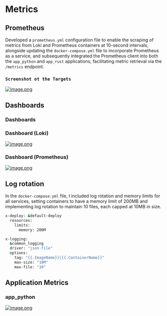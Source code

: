 # Metrics 

## Prometheus 
Developed a `prometheus.yml` configuration file to enable the scraping of metrics from Loki and Prometheus containers at 10-second intervals, alongside updating the `docker-compose.yml` file to incorporate Prometheus as a service, and subsequently integrated the Prometheus client into both the `app_python` and `app_rust` applications, facilitating metric retrieval via the `/metrics` endpoint.


### `Screenshot ot the Targets`
[![image.png](https://i.postimg.cc/43qgkJLF/image.png)](https://postimg.cc/jWH9yrrz)


## Dashboards
### Dashboards
### Dashboard (Loki)
[![image.png](https://i.postimg.cc/JnmwXWZg/image.png)](https://postimg.cc/gwMB9QMq)
### Dashboard (Prometheus)
[![image.png](https://i.postimg.cc/jq8hsLQ5/image.png)](https://postimg.cc/t7x6kRcQ)

## Log rotation
In the `docker-compose.yml` file, I included log rotation and memory limits for all services, setting containers to have a memory limit of 200MB and implementing log rotation to maintain 10 files, each capped at 10MB in size.
```bash
x-deploy: &default-deploy
  resources:
    limits:
      memory: 200M

x-logging:
  &common_logging
  driver: "json-file"
  options:
    tag: "{{.ImageName}}|{{.ContainerName}}"
    max-size: "10M"
    max-file: "10"
```
## Application Metrics 
### app_python
[![image.png](https://i.postimg.cc/ryd9wqhN/image.png)](https://postimg.cc/Sjh9Zbbn)

